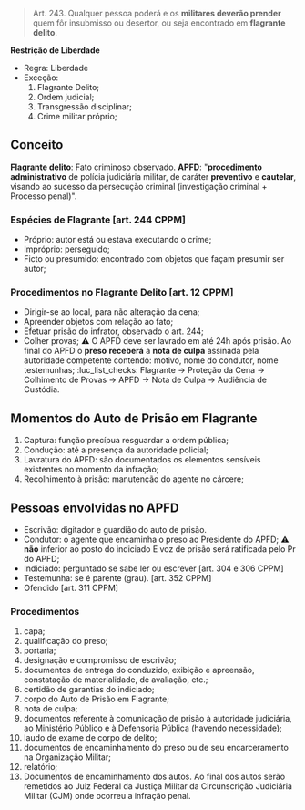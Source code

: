 > Art. 243. Qualquer pessoa poderá e os **militares deverão prender** quem fôr insubmisso ou desertor, ou seja encontrado em **flagrante delito**.

**Restrição de Liberdade**
- Regra: Liberdade
- Exceção:
	1. Flagrante Delito;
	2. Ordem judicial;
	3. Transgressão disciplinar;
	4. Crime militar próprio;

## Conceito
**Flagrante delito**: Fato criminoso observado.
**APFD**: "**procedimento administrativo** de polícia judiciária militar, de caráter **preventivo** e **cautelar**, visando ao sucesso da persecução criminal (investigação criminal +  Processo penal)".
### Espécies de Flagrante [art. 244 CPPM]
- Próprio: autor está ou estava executando o crime;
- Impróprio: perseguido;
- Ficto ou presumido: encontrado com objetos que façam presumir ser autor;
### Procedimentos no Flagrante Delito [art. 12 CPPM]
- Dirigir-se ao local, para não alteração da cena;
- Apreender objetos com relação ao fato;
- Efetuar prisão do infrator, observado o art. 244;
- Colher provas;
⚠️ O APFD deve ser lavrado em até 24h após prisão.
Ao final do APFD o **preso** **receberá** a **nota de culpa** assinada pela autoridade competente contendo: motivo, nome do condutor, nome testemunhas;
:luc_list_checks: Flagrante -> Proteção da Cena -> Colhimento de Provas -> APFD -> Nota de Culpa -> Audiência de Custódia.

## Momentos do Auto de Prisão em Flagrante
1. Captura: função precípua resguardar a ordem pública;
2. Condução: até a presença da autoridade policial;
3. Lavratura do APFD: são documentados os elementos sensíveis existentes no momento da infração;
4. Recolhimento à prisão: manutenção do agente no cárcere;
## Pessoas envolvidas no APFD
- Escrivão: digitador e guardião do auto de prisão.
- Condutor: o agente que encaminha o preso ao Presidente do APFD;
⚠️ **não** inferior ao posto do indiciado E voz de prisão será ratificada pelo Pr do APFD;
- Indiciado: perguntado se sabe ler ou escrever [art. 304 e 306 CPPM]
- Testemunha: se é parente (grau). [art. 352 CPPM]
- Ofendido [art. 311 CPPM]
### Procedimentos
1. capa;
2. qualificação do preso;
3. portaria;
4. designação e compromisso de escrivão;
5. documentos de entrega do conduzido, exibição e apreensão, constatação de
materialidade, de avaliação, etc.;
6. certidão de garantias do indiciado;
7. corpo do Auto de Prisão em Flagrante;
8. nota de culpa;
9. documentos referente à comunicação de prisão à autoridade judiciária, ao Ministério
Público e à Defensoria Pública (havendo necessidade);
10. laudo de exame de corpo de delito;
11. documentos de encaminhamento do preso ou de seu encarceramento na Organização
Militar;
12. relatório;
13. Documentos de encaminhamento dos autos.
Ao final dos autos serão remetidos ao Juiz Federal da Justiça Militar da Circunscrição Judiciária Militar (CJM) onde ocorreu a infração penal.